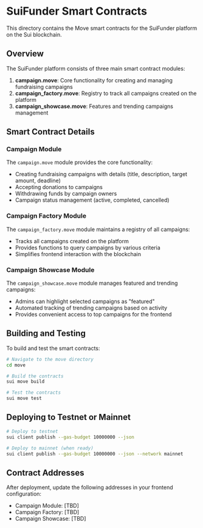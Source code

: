 
# SuiFunder Smart Contracts

This directory contains the Move smart contracts for the SuiFunder platform on the Sui blockchain.

## Overview

The SuiFunder platform consists of three main smart contract modules:

1. **campaign.move**: Core functionality for creating and managing fundraising campaigns
2. **campaign_factory.move**: Registry to track all campaigns created on the platform
3. **campaign_showcase.move**: Features and trending campaigns management

## Smart Contract Details

### Campaign Module

The `campaign.move` module provides the core functionality:

- Creating fundraising campaigns with details (title, description, target amount, deadline)
- Accepting donations to campaigns
- Withdrawing funds by campaign owners
- Campaign status management (active, completed, cancelled)

### Campaign Factory Module

The `campaign_factory.move` module maintains a registry of all campaigns:

- Tracks all campaigns created on the platform
- Provides functions to query campaigns by various criteria
- Simplifies frontend interaction with the blockchain

### Campaign Showcase Module

The `campaign_showcase.move` module manages featured and trending campaigns:

- Admins can highlight selected campaigns as "featured"
- Automated tracking of trending campaigns based on activity
- Provides convenient access to top campaigns for the frontend

## Building and Testing

To build and test the smart contracts:

```bash
# Navigate to the move directory
cd move

# Build the contracts
sui move build

# Test the contracts
sui move test
```

## Deploying to Testnet or Mainnet

```bash
# Deploy to testnet
sui client publish --gas-budget 10000000 --json

# Deploy to mainnet (when ready)
sui client publish --gas-budget 10000000 --json --network mainnet
```

## Contract Addresses

After deployment, update the following addresses in your frontend configuration:

- Campaign Module: [TBD]
- Campaign Factory: [TBD]
- Campaign Showcase: [TBD]
